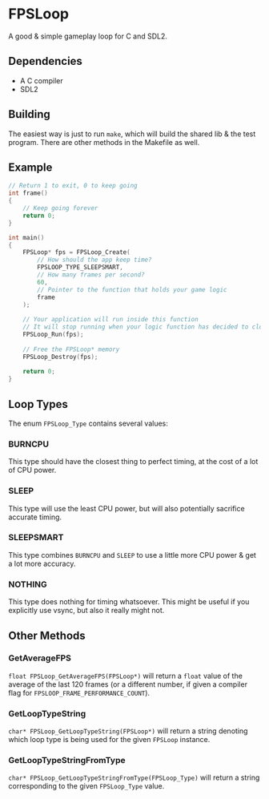# FPSLoop

A good & simple gameplay loop for C and SDL2.

## Dependencies

- A C compiler
- SDL2

## Building

The easiest way is just to run `make`, which will build the shared lib & the test program. There are other methods in the Makefile as well.

## Example

```c
// Return 1 to exit, 0 to keep going
int frame()
{
    // Keep going forever
    return 0;
}

int main()
{
    FPSLoop* fps = FPSLoop_Create(
        // How should the app keep time?
        FPSLOOP_TYPE_SLEEPSMART,
        // How many frames per second?
        60,
        // Pointer to the function that holds your game logic
        frame
    );
    
    // Your application will run inside this function
    // It will stop running when your logic function has decided to close
    FPSLoop_Run(fps);
    
    // Free the FPSLoop* memory
    FPSLoop_Destroy(fps);
    
    return 0;
}
```

## Loop Types

The enum `FPSLoop_Type` contains several values:

### BURNCPU

This type should have the closest thing to perfect timing, at the cost of a lot of CPU power.

### SLEEP

This type will use the least CPU power, but will also potentially sacrifice accurate timing.

### SLEEPSMART

This type combines `BURNCPU` and `SLEEP` to use a little more CPU power & get a lot more accuracy.

### NOTHING

This type does nothing for timing whatsoever. This might be useful if you explicitly use vsync, but also it really might not.

## Other Methods

### GetAverageFPS

`float FPSLoop_GetAverageFPS(FPSLoop*)` will return a `float` value of the average of the last 120 frames (or a different number, if given a compiler flag for `FPSLOOP_FRAME_PERFORMANCE_COUNT`).

### GetLoopTypeString

`char* FPSLoop_GetLoopTypeString(FPSLoop*)` will return a string denoting which loop type is being used for the given `FPSLoop` instance.

### GetLoopTypeStringFromType

`char* FPSLoop_GetLoopTypeStringFromType(FPSLoop_Type)` will return a string corresponding to the given `FPSLoop_Type` value.
